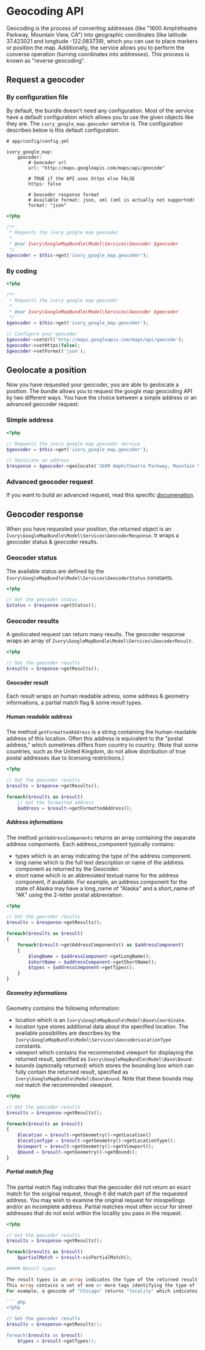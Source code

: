 # Geocoding API

Geocoding is the process of converting addresses (like "1600 Amphitheatre Parkway, Mountain View, CA") into geographic coordinates (like latitude 37.423021 and longitude -122.083739), which you can use to place markers or position the map. 
Additionally, the service allows you to perform the converse operation (turning coordinates into addresses). This process is known as "reverse geocoding".

## Request a geocoder

### By configuration file

By default, the bundle doesn't need any configuration. Most of the service have a default configuration which allows you to use the given objects like they are.
The ``ivory_google_map.geocoder`` service is. The configuration describes below is this default configuration.

```
# app/config/config.yml

ivory_google_map:
    geocoder:
        # Geocoder url
        url: "http://maps.googleapis.com/maps/api/geocode"

        # TRUE if the API uses https else FALSE
        https: false

        # Geocoder response format
        # Available format: json, xml (xml is actually not supported)
        format: "json"
```

``` php
<?php

/**
 * Requests the ivory google map geocoder
 *
 * @var Ivory\GoogleMapBundle\Model\Services\Geocoder $geocoder
 */
$geocoder = $this->get('ivory_google_map.geocoder');
```

### By coding

``` php
<?php

/**
 * Requests the ivory google map geocoder
 *
 * @var Ivory\GoogleMapBundle\Model\Services\Geocoder $geocoder
 */
$geocoder = $this->get('ivory_google_map.geocoder');

// Configure your geocoder
$geocoder->setUrl('http://maps.googleapis.com/maps/api/geocode');
$geocoder->setHttps(false);
$geocoder->setFormat('json');
```

## Geolocate a position

Now you have requested your geocoder, you are able to geolocate a position. The bundle allows you to request the google map geocoding API by two different ways.
You have the choice between a simple address or an advanced geocoder request.

### Simple address

``` php
<?php

// Requests the ivory google map geocoder service
$geocoder = $this->get('ivory_google_map.geocoder');

// Geolocate an address
$response = $geocoder->geolocate('1600 Amphitheatre Parkway, Mountain View, CA');
```

### Advanced geocoder request

If you want to build an advanced request, read this specific [documenation](http://github.com/egeloen/IvoryGoogleMapBundle/blob/master/Resources/doc/usage/services/geocoder_request.md).

## Geocoder response

When you have requested your position, the returned object is an ``Ivory\GoogleMapBundle\Model\Services\GeocoderResponse``. It wraps a geocoder status & geocoder results.

### Geocoder status

The available status are defined by the ``Ivory\GoogleMapBundle\Model\Services\GeocoderStatus`` constants.

``` php
<?php

// Get the geocoder status
$status = $response->getStatus();
```

### Geocoder results

A geolocated request can return many results. The geocoder response wraps an array of ``Ivory\GoogleMapBundle\Model\Services\GeocoderResult``.

``` php
<?php

// Get the geocoder results
$results = $reponse->getResults();
```

#### Geocoder result

Each result wraps an human readable adress, some address & geometry informations, a partial match flag & some result types.

##### Human readable address

The method ``getFormattedAddress`` is a string containing the human-readable address of this location. 
Often this address is equivalent to the "postal address," which sometimes differs from country to country. (Note that some countries, such as the United Kingdom, do not allow distribution of true postal addresses due to licensing restrictions.)

``` php
<?php

// Get the geocoder results
$results = $reponse->getResults();

foreach($results as $result)
    // Get the formatted address
    $address = $result->getFormattedAddress();
```

##### Address informations

The method ``getAddressComponents`` returns an array containing the separate address components. Each address_component typically contains:

   - types which is an array indicating the type of the address component.
   - long name which is the full text description or name of the address component as returned by the Geocoder.
   - short name which is an abbreviated textual name for the address component, if available. For example, an address component for the state of Alaska may have a long_name of "Alaska" and a short_name of "AK" using the 2-letter postal abbreviation.

``` php
<?php

// Get the geocoder results
$results = $response->getResults();

foreach($results as $result)
{
    foreach($result->getAddressComponents() as $addressComponent)
    {
        $longName = $addressComponent->getLongName();
        $shortName = $addressComponent->getShortName();
        $types = $addressComponent->getTypes();
    }
}
```

##### Geometry informations

Geometry contains the following information:
   - location which is an ``Ivory\GoogleMapBundle\Model\Base\Coordinate``.
   - location type stores additional data about the specified location. The available possibilites are describes by the ``Ivory\GoogleMapBundle\Model\Services\GeocoderLocationType`` constants.
   - viewport which contains the recommended viewport for displaying the returned result, specified as ``Ivory\GoogleMapBundle\Model\Base\Bound``.
   - bounds (optionally returned) which stores the bounding box which can fully contain the returned result, specified as ``Ivory\GoogleMapBundle\Model\Base\Bound``. Note that these bounds may not match the recommended viewport.

``` php
<?php

// Get the geocoder results
$results = $response->getResults();

foreach($results as $result)
{
    $location = $result->getGeometry()->getLocation()   
    $locationType = $result->getGeometry()->getLocationType();
    $viewport = $result->getGeometry()->getViewport();
    $bound = $result->getGeometry()->getBound();
}
```

##### Partial match flag

The partial match flag indicates that the geocoder did not return an exact match for the original request, though it did match part of the requested address. 
You may wish to examine the original request for misspellings and/or an incomplete address. 
Partial matches most often occur for street addresses that do not exist within the locality you pass in the request.

``` php
<?php

// Get the geocoder results
$results = $response->getResults();

foreach($results as $result)
    $partialMatch = $result->isPartialMatch();

##### Result types

The result types is an array indicates the type of the returned result. 
This array contains a set of one or more tags identifying the type of feature returned in the result. 
For example, a geocode of "Chicago" returns "locality" which indicates that "Chicago" is a city, and also returns "political" which indicates it is a political entity.

``` php
<?php

// Get the geocoder results
$results = $response->getResults();

foreach($results as $result)
    $types = $result->getTypes();
```
